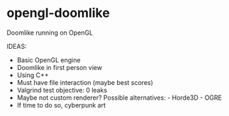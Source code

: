 # opengl-doomlike

Doomlike running on OpenGL

IDEAS:

- Basic OpenGL engine
- Doomlike in first person view
- Using C++
- Must have file interaction (maybe best scores)
- Valgrind test objective: 0 leaks
- Maybe not custom renderer? Possible alternatives:
        - Horde3D
        - OGRE
- If time to do so, cyberpunk art
